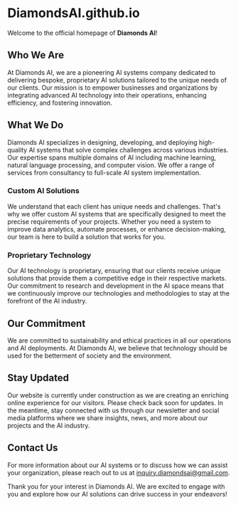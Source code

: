 # DiamondsAI.github.io

Welcome to the official homepage of **Diamonds AI**!

## Who We Are

At Diamonds AI, we are a pioneering AI systems company dedicated to delivering bespoke, proprietary AI solutions tailored to the unique needs of our clients. Our mission is to empower businesses and organizations by integrating advanced AI technology into their operations, enhancing efficiency, and fostering innovation.

## What We Do

Diamonds AI specializes in designing, developing, and deploying high-quality AI systems that solve complex challenges across various industries. Our expertise spans multiple domains of AI including machine learning, natural language processing, and computer vision. We offer a range of services from consultancy to full-scale AI system implementation.

### Custom AI Solutions

We understand that each client has unique needs and challenges. That's why we offer custom AI systems that are specifically designed to meet the precise requirements of your projects. Whether you need a system to improve data analytics, automate processes, or enhance decision-making, our team is here to build a solution that works for you.

### Proprietary Technology

Our AI technology is proprietary, ensuring that our clients receive unique solutions that provide them a competitive edge in their respective markets. Our commitment to research and development in the AI space means that we continuously improve our technologies and methodologies to stay at the forefront of the AI industry.

## Our Commitment

We are committed to sustainability and ethical practices in all our operations and AI deployments. At Diamonds AI, we believe that technology should be used for the betterment of society and the environment.

## Stay Updated

Our website is currently under construction as we are creating an enriching online experience for our visitors. Please check back soon for updates. In the meantime, stay connected with us through our newsletter and social media platforms where we share insights, news, and more about our projects and the AI industry.

## Contact Us

For more information about our AI systems or to discuss how we can assist your organization, please reach out to us at [inquiry.diamondsai@gmail.com](mailto:inquiry.diamondsai@gmail.com).


Thank you for your interest in Diamonds AI. We are excited to engage with you and explore how our AI solutions can drive success in your endeavors!
